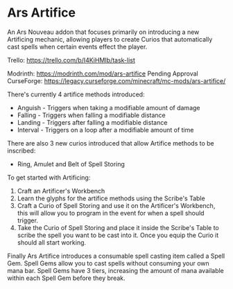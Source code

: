 # Ars Artifice

An Ars Nouveau addon that focuses primarily on introducing a new Artificing mechanic, allowing players to create Curios that automatically cast spells when certain events effect the player.

Trello: <https://trello.com/b/I4KiHMIb/task-list>

Modrinth: <https://modrinth.com/mod/ars-artifice> Pending Approval  
CurseForge: <https://legacy.curseforge.com/minecraft/mc-mods/ars-artifice/>

There's currently 4 artifice methods introduced:
* Anguish - Triggers when taking a modifiable amount of damage
* Falling - Triggers when falling a modifiable distance
* Landing - Triggers after falling a modifiable distance
* Interval - Triggers on a loop after a modifiable amount of time

There are also 3 new curios introduced that allow Artifice methods to be inscribed:
* Ring, Amulet and Belt of Spell Storing

To get started with Artificing:
1. Craft an Artificer's Workbench
2. Learn the glyphs for the artifice methods using the Scribe's Table
3. Craft a Curio of Spell Storing and use it on the Artificer's Workbench, this will allow you to program in the event for when a spell should trigger.
4. Take the Curio of Spell Storing and place it inside the Scribe's Table to scribe the spell you want to be cast into it.
Once you equip the Curio it should all start working.

Finally Ars Artifice introduces a consumable spell casting item called a Spell Gem. Spell Gems allow you to cast spells without consuming your own mana bar. Spell Gems have 3 tiers, increasing the amount of mana available within each Spell Gem before they break.
